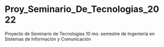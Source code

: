 # Proy_Seminario_De_Tecnologias_2022
Proyecto de Seminario de Tecnologías
10 mo. semestre de Ingeniería en Sistemas de Información y Comunicación
